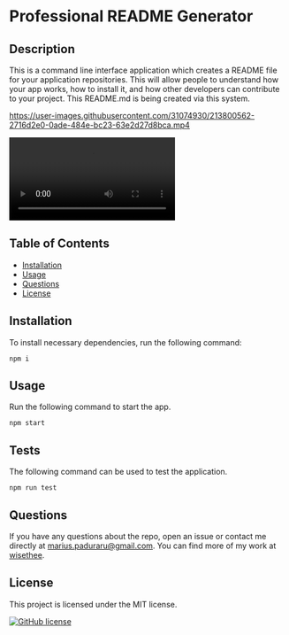 
# Professional README Generator
## Description
This is a command line interface application which creates a README file for your application repositories. This will allow people to understand how your app works, how to install it, and how other developers can contribute to your project. This README.md is being created via this system.

https://user-images.githubusercontent.com/31074930/213800562-2716d2e0-0ade-484e-bc23-63e2d27d8bca.mp4

![Click to see the video](https://user-images.githubusercontent.com/31074930/213800562-2716d2e0-0ade-484e-bc23-63e2d27d8bca.mp4)

## Table of Contents
* [Installation](#installation)
* [Usage](#usage)
* [Questions](#questions)
* [License](#license)

## Installation
To install necessary dependencies, run the following command:
```
npm i
```
## Usage
Run the following command to start the app.
```
npm start
```
## Tests
The following command can be used to test the application.
```
npm run test
```
## Questions
If you have any questions about the repo, open an issue or contact me directly at marius.paduraru@gmail.com. You can find more of my work at [wisethee](https://github.com/wisethee).
## License
This project is licensed under the MIT license.

[![GitHub license](https://img.shields.io/github/license/Naereen/StrapDown.js.svg)](LICENSE)
